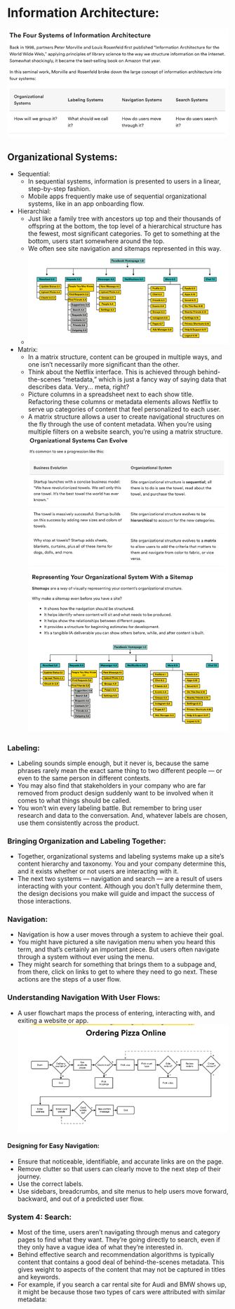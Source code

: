 # Information Architecture:
![Information Arhitecture Systems](./assets/i1.png)
## Organizational Systems:
* Sequential:
    - In sequential systems, information is presented to users in a linear, step-by-step fashion.
    - Mobile apps frequently make use of sequential organizational systems, like in an app onboarding flow.
* Hierarchial:
    - Just like a family tree with ancestors up top and their thousands of offspring at the bottom, the top level of a hierarchical structure has the fewest, most significant categories. To get to something at the bottom, users start somewhere around the top.
    - We often see site navigation and sitemaps represented in this way.
    - ![Sitemap Nav](./assets/i2.png)
* Matrix:
    - In a matrix structure, content can be grouped in multiple ways, and one isn’t necessarily more significant than the other.
    - Think about the Netflix interface. This is achieved through behind-the-scenes “metadata,” which is just a fancy way of saying data that describes data. Very... meta, right?
    - Picture columns in a spreadsheet next to each show title. Refactoring these columns or metadata elements allows Netflix to serve up categories of content that feel personalized to each user.
    - A matrix structure allows a user to create navigational structures on the fly through the use of content metadata. When you’re using multiple filters on a website search, you’re using a matrix structure.
![Organizational Evolution](./assets/i3.png)
![Sitemaping your site](./assets/i4.png)

### Labeling: 
- Labeling sounds simple enough, but it never is, because the same phrases rarely mean the exact same thing to two different people — or even to the same person in different contexts.
- You may also find that stakeholders in your company who are far removed from product design suddenly want to be involved when it comes to what things should be called.
- You won’t win every labeling battle. But remember to bring user research and data to the conversation. And, whatever labels are chosen, use them consistently across the product.

### Bringing Organization and Labeling Together:
- Together, organizational systems and labeling systems make up a site’s content hierarchy and taxonomy. You and your company determine this, and it exists whether or not users are interacting with it.
- The next two systems — navigation and search — are a result of users interacting with your content. Although you don’t fully determine them, the design decisions you make will guide and impact the success of those interactions.

### Navigation:
- Navigation is how a user moves through a system to achieve their goal.
- You might have pictured a site navigation menu when you heard this term, and that’s certainly an important piece. But users often navigate through a system without ever using the menu.
- They might search for something that brings them to a subpage and, from there, click on links to get to where they need to go next. These actions are the steps of a user flow.

### Understanding Navigation With User Flows:
- A user flowchart maps the process of entering, interacting with, and exiting a website or app.
![Flow](./assets/i5.png)

#### Designing for Easy Navigation:
* Ensure that noticeable, identifiable, and accurate links are on the page.
* Remove clutter so that users can clearly move to the next step of their journey.
* Use the correct labels.
* Use sidebars, breadcrumbs, and site menus to help users move forward, backward, and out of a predicted user flow.

### System 4: Search:
- Most of the time, users aren’t navigating through menus and category pages to find what they want. They’re going directly to search, even if they only have a vague idea of what they’re interested in.
- Behind effective search and recommendation algorithms is typically content that contains a good deal of behind-the-scenes metadata. This gives weight to aspects of the content that may not be captured in titles and keywords.
- For example, if you search a car rental site for Audi and BMW shows up, it might be because those two types of cars were attributed with similar metadata:

